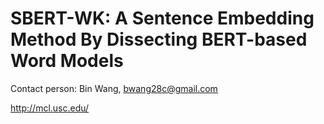 # SBERT-WK: A Sentence Embedding Method By Dissecting BERT-based Word Models




Contact person: Bin Wang, bwang28c@gmail.com

http://mcl.usc.edu/
